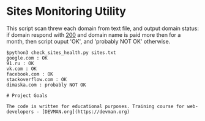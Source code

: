 # Sites Monitoring Utility

This script scan threw each domain from text file, and output domain status:
if domain respond with [200](https://en.wikipedia.org/wiki/List_of_HTTP_status_codes) and domain name is paid more then for a month, then script
ouput 'OK', and 'probably NOT OK' otherwise. 

```#!bash
$python3 check_sites_health.py sites.txt
google.com : OK
91.ru : OK
vk.com : OK
facebook.com : OK
stackoverflow.com : OK
dimaska.com : probably NOT OK

# Project Goals

The code is written for educational purposes. Training course for web-developers - [DEVMAN.org](https://devman.org)
